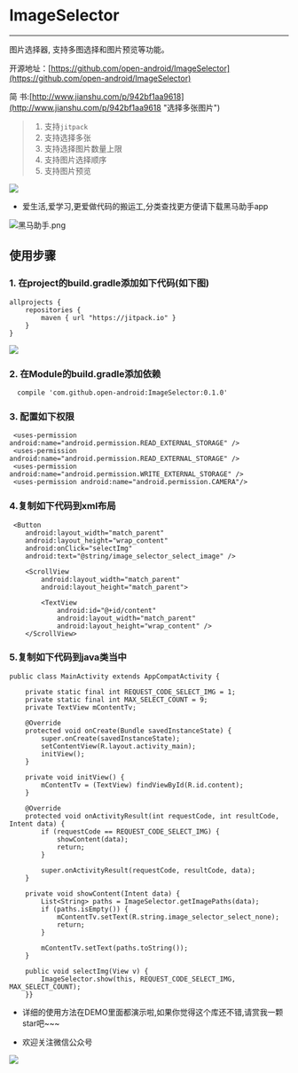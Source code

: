 # ImageSelector

------

图片选择器, 支持多图选择和图片预览等功能。

开源地址：[https://github.com/open-android/ImageSelector](https://github.com/open-android/ImageSelector)

简 书:[http://www.jianshu.com/p/942bf1aa9618](http://www.jianshu.com/p/942bf1aa9618 "选择多张图片")

> 1. 支持`jitpack`
> 2. 支持选择多张
> 3. 支持选择图片数量上限
> 4. 支持图片选择顺序
> 5. 支持图片预览

![](http://upload-images.jianshu.io/upload_images/4037105-dd695310bb187ac2.gif?imageMogr2/auto-orient/strip)


* 爱生活,爱学习,更爱做代码的搬运工,分类查找更方便请下载黑马助手app


![黑马助手.png](http://upload-images.jianshu.io/upload_images/4037105-f777f1214328dcc4.png?imageMogr2/auto-orient/strip%7CimageView2/2/w/1240)



## 使用步骤

### 1. 在project的build.gradle添加如下代码(如下图)

	allprojects {
	    repositories {
	        maven { url "https://jitpack.io" }
	    }
	}

![](http://upload-images.jianshu.io/upload_images/4037105-2faa5daca3bfe8a0.png?imageMogr2/auto-orient/strip%7CimageView2/2/w/1240)
	

### 2. 在Module的build.gradle添加依赖

      compile 'com.github.open-android:ImageSelector:0.1.0'
### 3. 配置如下权限

     <uses-permission android:name="android.permission.READ_EXTERNAL_STORAGE" />
     <uses-permission android:name="android.permission.READ_EXTERNAL_STORAGE" />
	 <uses-permission android:name="android.permission.WRITE_EXTERNAL_STORAGE" />
	 <uses-permission android:name="android.permission.CAMERA"/>
     
### 4.复制如下代码到xml布局
 
     <Button
        android:layout_width="match_parent"
        android:layout_height="wrap_content"
        android:onClick="selectImg"
        android:text="@string/image_selector_select_image" />

	    <ScrollView
	        android:layout_width="match_parent"
	        android:layout_height="match_parent">
	
	        <TextView
	            android:id="@+id/content"
	            android:layout_width="match_parent"
	            android:layout_height="wrap_content" />
	    </ScrollView>


### 5.复制如下代码到java类当中
    

  
  
    public class MainActivity extends AppCompatActivity {

	    private static final int REQUEST_CODE_SELECT_IMG = 1;
	    private static final int MAX_SELECT_COUNT = 9;
        private TextView mContentTv;

	    @Override
	    protected void onCreate(Bundle savedInstanceState) {
	        super.onCreate(savedInstanceState);
	        setContentView(R.layout.activity_main);
	        initView();
	    }

	    private void initView() {
	        mContentTv = (TextView) findViewById(R.id.content);
	    }

	    @Override
	    protected void onActivityResult(int requestCode, int resultCode, Intent data) {
	        if (requestCode == REQUEST_CODE_SELECT_IMG) {
	            showContent(data);
	            return;
	        }
	
	        super.onActivityResult(requestCode, resultCode, data);
	    }

	    private void showContent(Intent data) {
	        List<String> paths = ImageSelector.getImagePaths(data);
	        if (paths.isEmpty()) {
	            mContentTv.setText(R.string.image_selector_select_none);
	            return;
	        }
	
	        mContentTv.setText(paths.toString());
	    }

	    public void selectImg(View v) {
	        ImageSelector.show(this, REQUEST_CODE_SELECT_IMG, MAX_SELECT_COUNT);
	    }}


* 详细的使用方法在DEMO里面都演示啦,如果你觉得这个库还不错,请赏我一颗star吧~~~

* 欢迎关注微信公众号

![](http://upload-images.jianshu.io/upload_images/4037105-8f737b5104dd0b5d.png?imageMogr2/auto-orient/strip%7CimageView2/2/w/1240)
